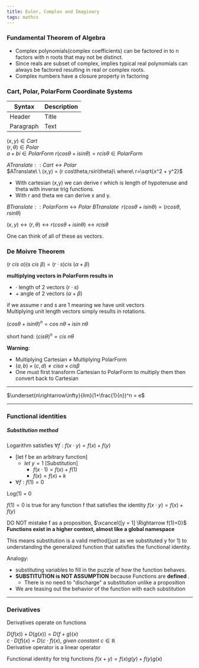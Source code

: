 ```yaml
---
title: Euler, Complex and Imaginary
tags: mathcs
---
```



### Fundamental Theorem of Algebra 

* Complex polynomials(complex coefficients) can be factored in to n factors with n roots that may not be distinct.
* Since reals are subset of complex, implies typical real polynomials can always be factored resulting in real or complex roots.
* Complex numbers have a closure property in factoring
  
### Cart, Polar, PolarForm Coordinate Systems

| Syntax      | Description |
| ----------- | ----------- |
| Header      | Title       |
| Paragraph   | Text        |

$(x,y) \in Cart$  
$(r,\theta) \in Polar$  
$a+bi \in PolarForm$
$r(cos\theta + i sin\theta) = rcis\theta \in PolarForm$

$ATranslate :: Cart \leftrightarrow Polar$  
$ATranslate\ \ (x,y) = (r cos\theta,rsin\theta)\ where\ r=\sqrt{x^2 + y^2}$

* With cartesian (x,y) we can derive r which is length of hypotenuse and theta with inverse trig functions.
* With r and theta we can derive x and y.



$BTranslate :: PolarForm \leftrightarrow Polar$
$BTranslate\ \ r(cos\theta + i sin\theta) = (r cos\theta,rsin\theta)$



$(x,y) \leftrightarrow (r,\theta) \leftrightarrow r(cos\theta + i sin\theta) \leftrightarrow rcis\theta$

One can think of all of these as vectors.

### De Moivre Theorem  

$(r\ cis\ \alpha)(s\ cis\ \beta) = (r\cdot s)cis\ (\alpha + \beta)$

**multiplying vectors in PolarForm results in**  

 * $\cdot$ length of 2 vectors $(r\cdot s)$
 * $+$ angle of 2 vectors $(\alpha + \beta)$



if we assume r and s are 1 meaning we have unit vectors  
Multiplying unit length vectors simply results in rotations.

$(cos\theta + isin\theta)^{n}=cos\ n\theta + isin\ n\theta$  

short hand: $(cis \theta)^{n} = cis\ n\theta$



**Warning:**   

* Multiplying Cartesian $\neq$ Multiplying PolarForm  
* $(a,b)\times(c,d) \neq cis\alpha \times cis\beta$  
* One must first transform Cartesian to PolarForm to multiply them then convert back to Cartesian

---

$\underset{n\rightarrow\infty}{lim}(1+\frac{1}{n})^n = e$ 


---

### Functional identities



##### Substitution method

Logarithm satisfies
$\forall f:f(x \cdot y) = f(x) + f(y)$

* $\text{[let f be an arbitrary function]}$
  * $let\ y = 1$ [Substitution]
    * $f(x \cdot 1) = f(x) + f(1)$
    * $f(x) = f(x) + k$
* $\forall f:f(1) = 0$

Log(1) = 0

$f(1) = 0$ is true for any function f that satisfies the identity $f(x \cdot y) = f(x) + f(y)$

DO NOT mistake f as a proposition, $\xcancel{[y = 1] \Rightarrow f(1)=0}$  
**Functions exist in a higher context, almost like a global namespace**

This means substitution is a valid method(just as we substituted y for 1) to understanding the generalized function that satisfies the functional identity.

Analogy: 

* substituting variables to fill in the puzzle of how the function behaves.   
* **SUBSTITUTION is NOT ASSUMPTION** because Functions are **defined** .
  * There is no need to "discharge" a substitution unlike a proposition   
* We are teasing out the behavior of the function with each substitution


---


### Derivatives

Derivatives operate on functions

$D(f(x)) + D(g(x)) = D(f+g)(x)$  
$c \cdot D(f)(x) = D(c \cdot f)(x) ,\ given\ constant\  c\in \mathbb{R}$  
Derivative operator is a linear operator


Functional identity for trig functions
$f(x+y) = f(x)g(y) + f(y)g(x)$
